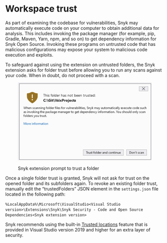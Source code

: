 # Workspace trust

As part of examining the codebase for vulnerabilities, Snyk may automatically execute code on your computer to obtain additional data for analysis. This includes invoking the package manager (for example, pip, Gradle, Maven, Yarn, npm, and so on) to get dependency information for Snyk Open Source. Invoking these programs on untrusted code that has malicious configurations may expose your system to malicious code execution and exploits.

To safeguard against using the extension on untrusted folders, the Snyk extension asks for folder trust before allowing you to run any scans against your code. When in doubt, do not proceed with a scan.

<figure><img src="../../.gitbook/assets/Screenshot 2022-10-11 at 13.40.55.png" alt="Snyk extension prompt to trust a folder"><figcaption><p>Snyk extension prompt to trust a folder</p></figcaption></figure>

Once a single folder trust is granted, Snyk will not ask for trust on the opened folder and its subfolders again. To revoke an existing folder trust, manually edit the “trustedFolders” JSON element in the `settings.json` file located in the following path:

`%LocalAppData%\Microsoft\VisualStudio<Visual Studio version>\Extensions\Snyk\Snyk Security - Code and Open Source Dependencies<Snyk extension version>`

Snyk recommends using the built-in [Trusted locations](https://learn.microsoft.com/en-us/visualstudio/ide/reference/trust-settings?view=vs-2022) feature that is provided in Visual Studio version 2019 and higher for an extra layer of security.
